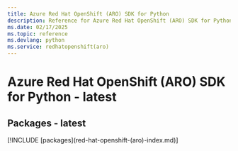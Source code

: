 ```yaml
---
title: Azure Red Hat OpenShift (ARO) SDK for Python
description: Reference for Azure Red Hat OpenShift (ARO) SDK for Python
ms.date: 02/17/2025
ms.topic: reference
ms.devlang: python
ms.service: redhatopenshift(aro)
---
```

# Azure Red Hat OpenShift (ARO) SDK for Python - latest
## Packages - latest
[!INCLUDE [packages](red-hat-openshift-(aro\)-index.md)]